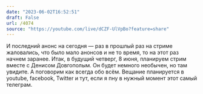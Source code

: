 ```yaml
---
date: "2023-06-02T16:52:51"
draft: False
url: /4074
source: "https://youtube.com/live/dCZF-UlVpBo?feature=share"
---
```


И последний анонс на сегодня — раз в прошлый раз на стриме жаловались, что было мало анонсов и не то время, то на этот раз начнем заранее. Итак, в будущий четверг, 8 июня, планируем стрим вместе с Денисом Довгополым. Он будет немного необычен, но там увидите. А поговорим как всегда обо всём. Вещание планируется в youtube, facebook, Twitter и тут, если я пну в нужный момент этот самый телеграм.
